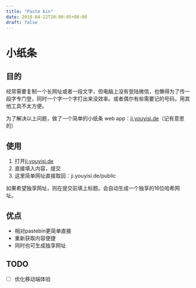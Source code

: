 ```yaml
---
title: "Paste bin"
date: 2018-04-22T20:00:05+08:00
draft: false
---
```


# 小纸条

## 目的

经常需要复制一个长网址或者一段文字，但电脑上没有登陆微信，也懒得为了传一段字专门登，同时一个字一个字打出来没效率。或者偶尔有些需要记的号码，用其他工具不太方便。

为了解决以上问题，做了一个简单的小纸条 web app：[ji.youyisi.de](ji.youyisi.de)（记有意思的）

## 使用

1. 打开[ji.youyisi.de](ji.youyisi.de)
2. 直接填入内容，提交
3. 这里简单网址直接取回：ji.youyisi.de/public

如果希望独享网址，则在提交前填上标题。会自动生成一个独享的16位哈希网址。

## 优点

- 相对pastebin更简单直接
- 重新获取内容便捷
- 同时也可生成独享网址

## TODO
- [ ] 优化移动端体验
